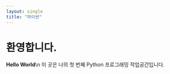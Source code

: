 ```yaml
---
layout: single
title: "파이썬"
---
```



# 환영합니다.
**Hello World**\n
이 곳은 나의 첫 번째 Python 프로그래밍 작업공간입니다.
